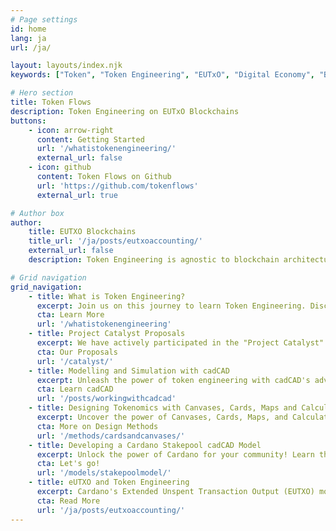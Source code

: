 ```yaml
---
# Page settings
id: home
lang: ja
url: /ja/

layout: layouts/index.njk
keywords: ["Token", "Token Engineering", "EUTxO", "Digital Economy", "Blockchain Technology", "Decentralised Systems", "Innovation", "Cardano", "decentralisation", "Stakepool", "ADA", "Economics Design"]

# Hero section
title: Token Flows
description: Token Engineering on EUTxO Blockchains
buttons:
    - icon: arrow-right
      content: Getting Started
      url: '/whatistokenengineering/'
      external_url: false
    - icon: github
      content: Token Flows on Github
      url: 'https://github.com/tokenflows'
      external_url: true

# Author box
author:
    title: EUTXO Blockchains
    title_url: '/ja/posts/eutxoaccounting/'
    external_url: false
    description: Token Engineering is agnostic to blockchain architectures, however most people learn by example. Current TE teaching assume Ethereums Balance Account model, we want to change that.

# Grid navigation
grid_navigation:
    - title: What is Token Engineering?
      excerpt: Join us on this journey to learn Token Engineering. Discover how it's shaping the future of the digital economy and how you can be a part of this transformation. Click here to learn more.
      cta: Learn More
      url: '/whatistokenengineering'
    - title: Project Catalyst Proposals
      excerpt: We have actively participated in the "Project Catalyst" funding rounds. Our continued submissions reflect our commitment to advancing the ecosystem through token engineering education and tools.
      cta: Our Proposals
      url: '/catalyst/'
    - title: Modelling and Simulation with cadCAD
      excerpt: Unleash the power of token engineering with cadCAD's advanced simulation capabilities. Elevate your Cardano projects with skills to do complex system modelling. Click here to embark on your journey to mastering token economies with cadCAD now!
      cta: Learn cadCAD
      url: '/posts/workingwithcadcad'
    - title: Designing Tokenomics with Canvases, Cards, Maps and Calculators
      excerpt: Uncover the power of Canvases, Cards, Maps, and Calculators in crafting innovative token models that resonate with real-world needs. Join us as we begin shaping platforms that redefine collaboration, governance, and value creation.
      cta: More on Design Methods
      url: '/methods/cardsandcanvases/'
    - title: Developing a Cardano Stakepool cadCAD Model
      excerpt: Unlock the power of Cardano for your community! Learn the art of token engineering with our latest guide and start building fair, impactful tokenomics today. Click to master the future of decentralized finance.
      cta: Let's go!
      url: '/models/stakepoolmodel/'
    - title: eUTXO and Token Engineering
      excerpt: Cardano's Extended Unspent Transaction Output (EUTXO) model extends Bitcoins underlying process UTXO accounting methodology. However the EUTXO is unfamiliar to most, drawing parallels with the REA (Resource-Event-Agent) accounting ontology we compare and contrast the Ethereum balance accounting model.
      cta: Read More
      url: '/ja/posts/eutxoaccounting/'
---
```

